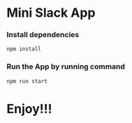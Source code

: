 # Mini Slack App

### Install dependencies
```
npm install
```

### Run the App by running command
```
npm run start
```

# Enjoy!!!

